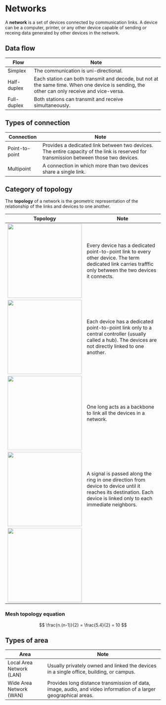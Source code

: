 # Networks

A **network** is a set of devices connected by communication links. A device can
be a computer, printer, or any other device capable of sending or receing data
generated by other devices in the network.

## Data flow

| Flow | Note |
| --- | --- |
| Simplex | The communication is uni-directional. |
| Half-duplex | Each station can both transmit and decode, but not at the same time. When one device is sending, the other can only receive and vice-versa. |
| Full-duplex | Both stations can transmit and receive simultaneously. |

## Types of connection

| Connection | Note |
| --- | --- |
| Point-to-point | Provides a dedicated link between two devices. The entire capacity of the link is reserved for transmission between those two devices. |
| Multipoint | A connection in which more than two devices share a single link. |

## Category of topology

The **topology** of a network is the geometric representation of the
relationship of the links and devices to one another.

| Topology | Note |
| --- | --- |
| <img width="240" src="https://static.javatpoint.com/tutorial/computer-network/images/computer-network-topologies-mesh-topology.png"> | Every device has a dedicated point-to-point link to every other device. The term dedicated link carries trafffic only between the two devices it connects. |
| <img width="240" src="https://static.javatpoint.com/tutorial/computer-network/images/computer-network-topologies-star-topology.png"> | Each device has a dedicated point-to-point link only to a central controller (usually called a hub). The devices are not directly linked to one another. |
| <img width="240" src="https://static.javatpoint.com/tutorial/computer-network/images/computer-network-topologies-bus-topology.png"> | One long acts as a backbone to link all the devices in a network. |
| <img width="240" src="https://static.javatpoint.com/tutorial/computer-network/images/computer-network-topologies-ring-topology.png"> | A signal is passed along the ring in one direction from device to device until it reaches its destination. Each device is linked only to each immediate neighbors. |
| <img width="240" src="https://static.javatpoint.com/tutorial/computer-network/images/computer-network-topologies-hybrid-topology.png"> | |

### Mesh topology equation

$$
\frac{n.(n-1)}{2} = \frac{5.4}{2} = 10
$$

## Types of area

| Area | Note |
| --- | --- |
| Local Area Network (LAN) | Usually privately owned and linked the devices in a single office, building, or campus. |
| Wide Area Network (WAN) | Provides long distance transmission of data, image, audio, and video information of a larger geographical areas. |
